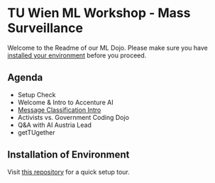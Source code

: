 # TU Wien ML Workshop - Mass Surveillance

Welcome to the Readme of our ML Dojo. Please make sure you have [installed your environment](https://github.com/sprenner/tu-ws-setup) before you proceed.

## Agenda
- Setup Check
- Welcome & Intro to Accenture AI
- [Message Classification Intro](https://github.com/sprenner/tu-coding-dojo/tree/master/message_classification) 
- Activists vs. Government Coding Dojo
- Q&A with AI Austria Lead
- getTUgether

## Installation of Environment

Visit [this repository](https://github.com/Tokko55v2/machine-learning-worskhop-accenture) for a quick setup tour.
